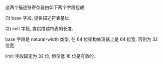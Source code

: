 
这两个描述符寄存器由如下两个字段组成:

(1) base 字段, 提供描述符表基址.

(2) imit 字段, 提供描述符表的长度.

base 字段是 natural-width 类型, 在 64 位架构处理器上是 64 位宽, 否则为 32 位宽.

limit 字段固定为 32 位, 但仅低 16 位是有效的.